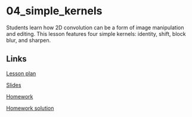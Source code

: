 # 04_simple_kernels

Students learn how 2D convolution can be a form of image manipulation and editing. This lesson features four simple kernels: identity, shift, block blur, and sharpen.

## Links

[Lesson plan](https://docs.google.com/document/d/1_KzQ5JYo5NFqYUtFurLSCZ_n9XscsrDA7LyTRr39OS8/edit)

[Slides](https://docs.google.com/presentation/d/1dOw1Vll1ik9OVXRisWnkuTjH-LHsFdcOSNYJjxtFZYw/edit#slide=id.g1ed64cd4abd_0_147)

[Homework](https://github.com/hunter-teacher-cert/currdev-work-andymina/blob/main/unit_plan/daily/04_simple_kernels/04_homework/student.pdf)

[Homework solution](https://github.com/hunter-teacher-cert/currdev-work-andymina/blob/main/unit_plan/daily/04_simple_kernels/04_homework/solution.py)
